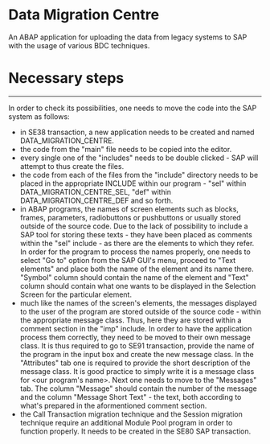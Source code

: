 # Data Migration Centre
An ABAP application for uploading the data from legacy systems to SAP with the usage of various BDC techniques.

# Necessary steps

---
In order to check its possibilities, one needs to move the code into the SAP system as follows:
- in SE38 transaction, a new application needs to be created and named DATA_MIGRATION_CENTRE.
- the code from the "main" file needs to be copied into the editor.
- every single one of the "includes" needs to be double clicked - SAP will attempt to thus create the files.
- the code from each of the files from the "include" directory needs to be placed in the appropriate INCLUDE within our program - "sel" within
DATA_MIGRATION_CENTRE_SEL, "def" within DATA_MIGRATION_CENTRE_DEF and so forth. 
- in ABAP programs, the names of screen elements such as blocks, frames, parameters, radiobuttons or pushbuttons or usually stored outside of the source code. Due to the lack of possibility to include a SAP tool for storing these texts - they have been placed as comments within the "sel" include - as there are the elements to which they refer. In order for the program to process the names properly, one needs to select "Go to" option from the SAP GUI's menu, proceed to "Text elements" and place both the name of the element and its name there. "Symbol" column should contain the name of the element and "Text" column should contain what one wants to be displayed in the Selection Screen for the particular element.
- much like the names of the screen's elements, the messages displayed to the user of the program are stored outside of the source code - within the appropriate message class. Thus, here they are stored within a comment section in the "imp" include. In order to have the application process them correctly, they need to be moved to their own message class. It is thus required to go to SE91 transaction, provide the name of the program in the input box and create the new message class. In the "Attributes" tab one is required to provide the short description of the message class. It is good practice to simply write it is a message class for <our program's name>. Next one needs to move to the "Messages" tab. The column "Message" should contain the number of the message and the column "Message Short Text" - the text, both according to what's prepared in the aformentioned comment section.
- the Call Transaction migration technique and the Session migration technique require an additional Module Pool program in order to function properly. It needs to be created in the SE80 SAP transaction. 
